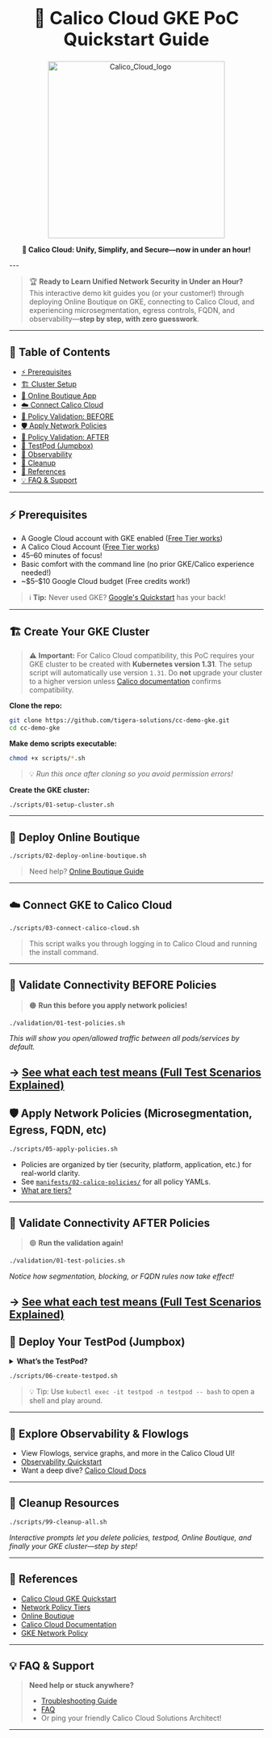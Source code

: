 <h1 align="center" style="font-size:2.5em">🚀 Calico Cloud GKE PoC Quickstart Guide</h1>

<p align="center">
  <img src="https://github.com/user-attachments/assets/a994de07-0a3b-479d-b7be-9fd393252a74" alt="Calico_Cloud_logo" width="350"/>
</p>

<p align="center"><b>🚀 Calico Cloud: Unify, Simplify, and Secure—now in under an hour!</b></p>
---

> 🏆 **Ready to Learn Unified Network Security in Under an Hour?** <br>
> This interactive demo kit guides you (or your customer!) through deploying Online Boutique on GKE, connecting to Calico Cloud, and experiencing microsegmentation, egress controls, FQDN, and observability—**step by step, with zero guesswork**.

---

## 📝 Table of Contents

* [⚡ Prerequisites](#prerequisites)
* [🏗️ Cluster Setup](#create-your-gke-cluster)
* [🛒 Online Boutique App](#deploy-online-boutique)
* [☁️ Connect Calico Cloud](#connect-gke-to-calico-cloud)
* [🧪 Policy Validation: BEFORE](#validate-connectivity-before-policies)
* [🛡️ Apply Network Policies](#apply-network-policies)
* [🧪 Policy Validation: AFTER](#validate-connectivity-after-policies)
* [🔬 TestPod (Jumpbox)](#deploy-your-testpod-jumpbox)
* [👀 Observability](#explore-observability--flowlogs)
* [🧹 Cleanup](#cleanup-resources)
* [🔗 References](#references)
* [💡 FAQ & Support](#faq--support)

---

## ⚡ Prerequisites

* A Google Cloud account with GKE enabled ([Free Tier works](https://cloud.google.com/free/))
* A Calico Cloud Account ([Free Tier works](https://www.calicocloud.io/home))
* 45–60 minutes of focus!
* Basic comfort with the command line (no prior GKE/Calico experience needed!)
* \~\$5–\$10 Google Cloud budget (Free credits work!)

> ℹ️ **Tip:** Never used GKE? [Google's Quickstart](https://cloud.google.com/kubernetes-engine/docs/quickstart) has your back!

---

## 🏗️ Create Your GKE Cluster

> ⚠️ **Important:**
> For Calico Cloud compatibility, this PoC requires your GKE cluster to be created with **Kubernetes version 1.31**.
> The setup script will automatically use version `1.31`.
> Do **not** upgrade your cluster to a higher version unless [Calico documentation](https://docs.tigera.io/calico-cloud/get-started/gke) confirms compatibility.

**Clone the repo:**

```bash
git clone https://github.com/tigera-solutions/cc-demo-gke.git
cd cc-demo-gke
```

**Make demo scripts executable:**

```bash
chmod +x scripts/*.sh
```

> 💡 *Run this once after cloning so you avoid permission errors!*

**Create the GKE cluster:**

```bash
./scripts/01-setup-cluster.sh
```

---

## 🛒 Deploy Online Boutique

```bash
./scripts/02-deploy-online-boutique.sh
```

> Need help? [Online Boutique Guide](https://github.com/GoogleCloudPlatform/microservices-demo#quickstart)

---

## ☁️ Connect GKE to Calico Cloud

```bash
./scripts/03-connect-calico-cloud.sh
```

> This script walks you through logging in to Calico Cloud and running the install command.

---

## 🧪 Validate Connectivity BEFORE Policies

> 🟠 **Run this before you apply network policies!**

```bash
./validation/01-test-policies.sh
```

*This will show you open/allowed traffic between all pods/services by default.*

→ [See what each test means (Full Test Scenarios Explained)](./validation/00-test-scenarios.md)
---

## 🛡️ Apply Network Policies (Microsegmentation, Egress, FQDN, etc)

```bash
./scripts/05-apply-policies.sh
```

* Policies are organized by tier (security, platform, application, etc.) for real-world clarity.
* See [`manifests/02-calico-policies/`](./manifests/01-calico-policies/) for all policy YAMLs.
* [What are tiers?](https://docs.tigera.io/calico/latest/network-policy/tiered-policy)

---

## 🧪 Validate Connectivity AFTER Policies

> 🟢 **Run the validation again!**

```bash
./validation/01-test-policies.sh
```

*Notice how segmentation, blocking, or FQDN rules now take effect!*

→ [See what each test means (Full Test Scenarios Explained)](./validation/00-test-scenarios.md)
---

## 🔬 Deploy Your TestPod (Jumpbox)

<details>
<summary><b>What’s the TestPod?</b></summary>
<p>
A "jumpbox" pod in its own namespace to let you safely run <code>dig</code>, <code>curl</code>, or <code>ping</code> without affecting app workloads. Perfect for validating policy enforcement hands-on.
</p>
</details>

```bash
./scripts/06-create-testpod.sh
```

> 💡 Tip: Use <code>kubectl exec -it testpod -n testpod -- bash</code> to open a shell and play around.

---

## 👀 Explore Observability & Flowlogs

* View Flowlogs, service graphs, and more in the Calico Cloud UI!
* [Observability Quickstart](./03-observability.md)
* Want a deep dive? [Calico Cloud Docs](https://docs.tigera.io/calico-cloud/observability)

---

## 🧹 Cleanup Resources

```bash
./scripts/99-cleanup-all.sh
```

*Interactive prompts let you delete policies, testpod, Online Boutique, and finally your GKE cluster—step by step!*

---

## 🔗 References

* [Calico Cloud GKE Quickstart](https://docs.tigera.io/calico-cloud/get-started/gke)
* [Network Policy Tiers](https://docs.tigera.io/calico/latest/network-policy/tiered-policy)
* [Online Boutique](https://github.com/GoogleCloudPlatform/microservices-demo)
* [Calico Cloud Documentation](https://docs.tigera.io/calico-cloud)
* [GKE Network Policy](https://cloud.google.com/kubernetes-engine/docs/how-to/network-policy)

---

## 💡 FAQ & Support

> **Need help or stuck anywhere?**
>
> * [Troubleshooting Guide](./02-troubleshooting.md)
> * [FAQ](./faq.md)
> * Or ping your friendly Calico Cloud Solutions Architect!

---
